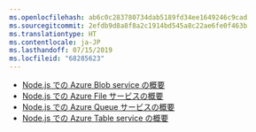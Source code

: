 ```yaml
---
ms.openlocfilehash: ab6c0c283780734dab5189fd34ee1649246c9cad
ms.sourcegitcommit: 2efdb9d8a8f8a2c1914bd545a8c22ae6fe0f463b
ms.translationtype: HT
ms.contentlocale: ja-JP
ms.lasthandoff: 07/15/2019
ms.locfileid: "68285623"
---
```


* [Node.js での Azure Blob service の概要](https://azure.microsoft.com/resources/samples/storage-blob-node-getting-started/)
* [Node.js での Azure File サービスの概要](https://azure.microsoft.com/resources/samples/storage-file-node-getting-started/)
* [Node.js での Azure Queue サービスの概要](https://azure.microsoft.com/resources/samples/storage-queue-node-getting-started/)
* [Node.js での Azure Table service の概要](https://azure.microsoft.com/resources/samples/storage-table-node-getting-started/)
